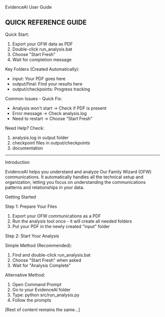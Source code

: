 EvidenceAI User Guide

QUICK REFERENCE GUIDE
--------------------

Quick Start:
1. Export your OFW data as PDF
2. Double-click run_analysis.bat
3. Choose "Start Fresh"
4. Wait for completion message

Key Folders (Created Automatically):
- input: Your PDF goes here
- output/final: Find your results here
- output/checkpoints: Progress tracking

Common Issues - Quick Fix:
- Analysis won't start → Check if PDF is present
- Error message → Check analysis.log
- Need to restart → Choose "Start Fresh"

Need Help? Check:
1. analysis.log in output folder
2. checkpoint files in output/checkpoints
3. documentation

--------------------

Introduction

EvidenceAI helps you understand and analyze Our Family Wizard (OFW) communications. It automatically handles all the technical setup and organization, letting you focus on understanding the communications patterns and relationships in your data.

Getting Started

Step 1: Prepare Your Files
1. Export your OFW communications as a PDF
2. Run the analysis tool once - it will create all needed folders
3. Put your PDF in the newly created "input" folder

Step 2: Start Your Analysis

Simple Method (Recommended):
1. Find and double-click run_analysis.bat
2. Choose "Start Fresh" when asked
3. Wait for "Analysis Complete"

Alternative Method:
1. Open Command Prompt
2. Go to your EvidenceAI folder
3. Type: python src/run_analysis.py
4. Follow the prompts

[Rest of content remains the same...]